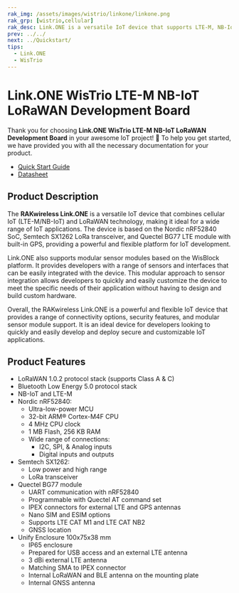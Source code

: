 ```yaml
---
rak_img: /assets/images/wistrio/linkone/linkone.png
rak_grp: [wistrio,cellular]
rak_desc: Link.ONE is a versatile IoT device that supports LTE-M, NB-IoT, and LoRaWAN connectivity, based on the Nordic nRF52840 SoC, Semtech SX1262 LoRa transceiver, and Quectel BG77 LTE module. It is compatible with the Arduino IDE.
prev: ../../
next: ../Quickstart/
tips:
  - Link.ONE
  - WisTrio
---
```


# Link.ONE WisTrio LTE-M NB-IoT LoRaWAN Development Board

Thank you for choosing **Link.ONE WisTrio LTE-M NB-IoT LoRaWAN Development Board** in your awesome IoT project! 🎉 To help you get started, we have provided you with all the necessary documentation for your product.

* [Quick Start Guide](../Quickstart/)
* [Datasheet](../Datasheet/)

## Product Description

The **RAKwireless Link.ONE** is a versatile IoT device that combines cellular IoT (LTE-M/NB-IoT) and LoRaWAN technology, making it ideal for a wide range of IoT applications. The device is based on the Nordic nRF52840 SoC, Semtech SX1262 LoRa transceiver, and Quectel BG77 LTE module with built-in GPS, providing a powerful and flexible platform for IoT development.

Link.ONE also supports modular sensor modules based on the WisBlock platform. It provides developers with a range of sensors and interfaces that can be easily integrated with the device. This modular approach to sensor integration allows developers to quickly and easily customize the device to meet the specific needs of their application without having to design and build custom hardware.

Overall, the RAKwireless Link.ONE is a powerful and flexible IoT device that provides a range of connectivity options, security features, and modular sensor module support. It is an ideal device for developers looking to quickly and easily develop and deploy secure and customizable IoT applications.

## Product Features

- LoRaWAN 1.0.2 protocol stack (supports Class A & C)
- Bluetooth Low Energy 5.0 protocol stack
- NB-IoT and LTE-M
- Nordic nRF52840:
  - Ultra-low-power MCU
  - 32-bit ARM® Cortex-M4F CPU
  - 4&nbsp;MHz CPU clock
  - 1&nbsp;MB Flash, 256&nbsp;KB RAM
  - Wide range of connections:
    - I2C, SPI, & Analog inputs
    - Digital inputs and outputs
- Semtech SX1262:
  - Low power and high range
  - LoRa transceiver
- Quectel BG77 module
  - UART communication with nRF52840
  - Programmable with Quectel AT command set
  - IPEX connectors for external LTE and GPS antennas
  - Nano SIM and ESIM options
  - Supports LTE CAT M1 and LTE CAT NB2
  - GNSS location
- Unify Enclosure 100x75x38&nbsp;mm
  - IP65 enclosure
  - Prepared for USB access and an external LTE antenna
  - 3&nbsp;dBi external LTE antenna
  - Matching SMA to IPEX connector
  - Internal LoRaWAN and BLE antenna on the mounting plate
  - Internal GNSS antenna
